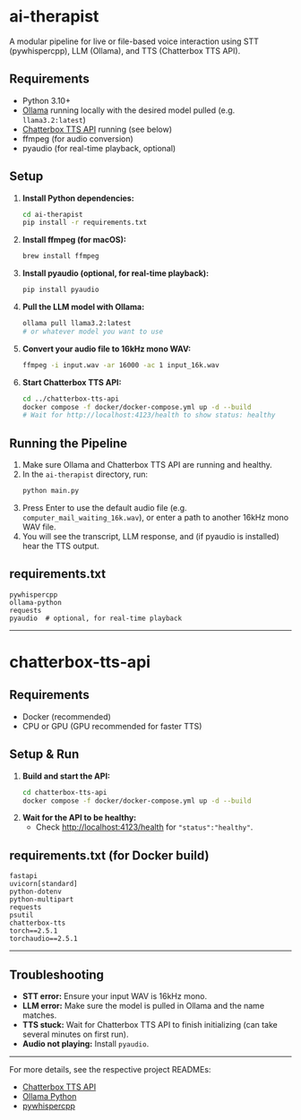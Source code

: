 # ai-therapist

A modular pipeline for live or file-based voice interaction using STT (pywhispercpp), LLM (Ollama), and TTS (Chatterbox TTS API).

## Requirements

- Python 3.10+
- [Ollama](https://github.com/ollama/ollama) running locally with the desired model pulled (e.g. `llama3.2:latest`)
- [Chatterbox TTS API](https://github.com/travisvn/chatterbox-tts-api) running (see below)
- ffmpeg (for audio conversion)
- pyaudio (for real-time playback, optional)

## Setup

1. **Install Python dependencies:**
   ```sh
   cd ai-therapist
   pip install -r requirements.txt
   ```

2. **Install ffmpeg (for macOS):**
   ```sh
   brew install ffmpeg
   ```

3. **Install pyaudio (optional, for real-time playback):**
   ```sh
   pip install pyaudio
   ```

4. **Pull the LLM model with Ollama:**
   ```sh
   ollama pull llama3.2:latest
   # or whatever model you want to use
   ```

5. **Convert your audio file to 16kHz mono WAV:**
   ```sh
   ffmpeg -i input.wav -ar 16000 -ac 1 input_16k.wav
   ```

6. **Start Chatterbox TTS API:**
   ```sh
   cd ../chatterbox-tts-api
   docker compose -f docker/docker-compose.yml up -d --build
   # Wait for http://localhost:4123/health to show status: healthy
   ```

## Running the Pipeline

1. Make sure Ollama and Chatterbox TTS API are running and healthy.
2. In the `ai-therapist` directory, run:
   ```sh
   python main.py
   ```
3. Press Enter to use the default audio file (e.g. `computer_mail_waiting_16k.wav`), or enter a path to another 16kHz mono WAV file.
4. You will see the transcript, LLM response, and (if pyaudio is installed) hear the TTS output.

## requirements.txt

```
pywhispercpp
ollama-python
requests
pyaudio  # optional, for real-time playback
```

---

# chatterbox-tts-api

## Requirements
- Docker (recommended)
- CPU or GPU (GPU recommended for faster TTS)

## Setup & Run

1. **Build and start the API:**
   ```sh
   cd chatterbox-tts-api
   docker compose -f docker/docker-compose.yml up -d --build
   ```
2. **Wait for the API to be healthy:**
   - Check [http://localhost:4123/health](http://localhost:4123/health) for `"status":"healthy"`.

## requirements.txt (for Docker build)

```
fastapi
uvicorn[standard]
python-dotenv
python-multipart
requests
psutil
chatterbox-tts
torch==2.5.1
torchaudio==2.5.1
```

---

## Troubleshooting
- **STT error:** Ensure your input WAV is 16kHz mono.
- **LLM error:** Make sure the model is pulled in Ollama and the name matches.
- **TTS stuck:** Wait for Chatterbox TTS API to finish initializing (can take several minutes on first run).
- **Audio not playing:** Install `pyaudio`.

---

For more details, see the respective project READMEs:
- [Chatterbox TTS API](../chatterbox-tts-api/README.md)
- [Ollama Python](https://github.com/ollama/ollama-python)
- [pywhispercpp](https://pypi.org/project/pywhispercpp/)
